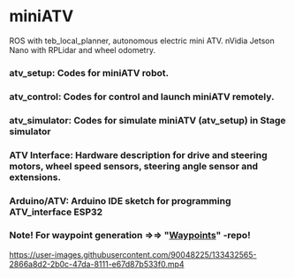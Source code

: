 # miniATV
ROS with teb_local_planner, autonomous electric mini ATV.
nVidia Jetson Nano with RPLidar and wheel odometry.

### atv_setup: Codes for miniATV robot.
### atv_control: Codes for control and launch miniATV remotely.
### atv_simulator: Codes for simulate miniATV (atv_setup) in Stage simulator

### ATV Interface: Hardware description for drive and steering motors, wheel speed sensors, steering angle sensor and extensions.
### Arduino/ATV: Arduino IDE sketch for programming ATV_interface ESP32

### Note! For waypoint generation =>=> "[Waypoints](https://github.com/Lapland-Robotics/Waypoints)" -repo!


https://user-images.githubusercontent.com/90048225/133432565-2866a8d2-2b0c-47da-8111-e67d87b533f0.mp4

